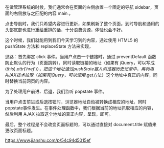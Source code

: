 
在做管理系统的时候，我们通常会在页面的左侧放置一个固定的导航 sidebar，页面的右侧放与之匹配的内容 main 。

点击导航时，我们只希望内容进行更新，如果刷新了整个页面，到时导航和通用的头部底部也进行重绘重排的话，十分浪费资源，体验也会不好。

这个时候，我们就能用到我们今天学习到的内容，通过使用 HTML5 的 pushState 方法和 replaceState 方法来实现，

思路：首先绑定 click 事件。当用户点击一个链接时，通过 preventDefault 函数防止默认的行为（页面跳转），同时读取链接的地址（如果有 jQuery，可以写成$(this).attr('href')），把这个地址通过pushState塞入浏览器历史记录中，再利用 AJAX 技术拉取（如果有 jQuery，可以使用$.get方法）这个地址中真正的内容，同时替换当前网页的内容。

为了处理用户前进、后退，我们监听 popstate 事件。

当用户点击前进或后退按钮时，浏览器地址自动被转换成相应的地址，同时popstate事件发生。在事件处理函数中，我们根据当前的地址抓取相应的内容，然后利用 AJAX 拉取这个地址的真正内容，呈现，即可。

最后，整个过程是不会改变页面标题的，可以通过直接对 document.title 赋值来更改页面标题。

https://www.jianshu.com/p/54c94d5015ef
